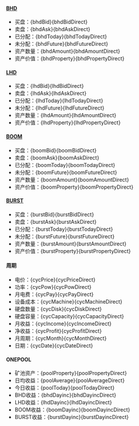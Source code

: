 
#### [BHD](https://www.aex-global.com/page/trade.html?mk_type=CNC&trade_coin_name=BHD)
- 买盘：{bhdBid}{bhdBidDirect}
- 卖盘：{bhdAsk}{bhdAskDirect}
- 已分配：{bhdToday}{bhdTodayDirect}
- 未分配：{bhdFuture}{bhdFutureDirect}
- 资产数量：{bhdAmount}{bhdAmountDirect}
- 资产价值：{bhdProperty}{bhdPropertyDirect}

#### [LHD](https://openapi.bitmart.io/v2/ticker?symbol=LHD_BHD)
- 买盘：{lhdBid}{lhdBidDirect}
- 卖盘：{lhdAsk}{lhdAskDirect}
- 已分配：{lhdToday}{lhdTodayDirect}
- 未分配：{lhdFuture}{lhdFutureDirect}
- 资产数量：{lhdAmount}{lhdAmountDirect}
- 资产价值：{lhdProperty}{lhdPropertyDirect}

#### [BOOM](https://www.qbtc.ink/trade?symbol=BOOM_CNYT)
- 买盘：{boomBid}{boomBidDirect}
- 卖盘：{boomAsk}{boomAskDirect}
- 已分配：{boomToday}{boomTodayDirect}
- 未分配：{boomFuture}{boomFutureDirect}
- 资产数量：{boomAmount}{boomAmountDirect}
- 资产价值：{boomProperty}{boomPropertyDirect}

#### [BURST](https://www.qbtc.ink/trade?symbol=BURST_CNYT)
- 买盘：{burstBid}{burstBidDirect}
- 卖盘：{burstAsk}{burstAskDirect}
- 已分配：{burstToday}{burstTodayDirect}
- 未分配：{burstFuture}{burstFutureDirect}
- 资产数量：{burstAmount}{burstAmountDirect}
- 资产价值：{burstProperty}{burstPropertyDirect}

#### 周期
- 电价：{cycPrice}{cycPriceDirect}
- 功率：{cycPow}{cycPowDirect}
- 月电费：{cycPay}{cycPayDirect}
- 设备成本：{cycMachine}{cycMachineDirect}
- 硬盘数量：{cycDisk}{cycDiskDirect}
- 硬盘容量：{cycCapacity}{cycCapacityDirect}
- 月收益：{cycIncome}{cycIncomeDirect}
- 净收益：{cycProfit}{cycProfitDirect}
- 月周期：{cycMonth}{cycMonthDirect}
- 日期：{cycDate}{cycDateDirect}

#### ONEPOOL
- 矿池资产：{poolProperty}{poolPropertyDirect}
- 日均收益：{poolAverage}{poolAverageDirect}
- 今日收益：{poolToday}{poolTodayDirect}
- BHD收益：{bhdDayinc}{bhdDayincDirect}
- LHD收益：{lhdDayinc}{lhdDayincDirect}
- BOOM收益：{boomDayinc}{boomDayincDirect}
- BURST收益：{burstDayinc}{burstDayincDirect}

